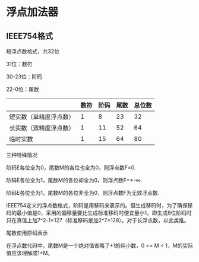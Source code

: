 # 浮点加法器

## IEEE754格式

短浮点数格式，共32位

31位：数符

30-23位：阶码

22-0位：尾数



|                        | 数符 | 阶码 | 尾数 | 总位数 |
| ---------------------- | ---- | ---- | ---- | ------ |
| 短实数（单精度浮点数） | 1    | 8    | 23   | 32     |
| 长实数（双精度浮点数） | 1    | 11   | 52   | 64     |
| 临时实数               | 1    | 15   | 64   | 80     |

三种特殊情况

阶码E各位全为0，尾数M的各位也全为0，则浮点数F=0.

阶码E各位全为1，尾数M的各位却全为0，则浮点数F=+-∞.

阶码E各位全为1，尾数M的各位非全为0，则浮点数F为无效浮点数.



IEEE754定义的浮点数格式，阶码是用移码来表示的。但生成移码时，为了确保移码的最小值是0，采用的偏移量要比生成标准移码时便宜量小1，即生成8位阶码时只在真值上加7^2-1=127（标准移码是加2^7=128）。对于长浮点数，以此类推。

尾数使用原码表示

在浮点数代码中，尾数M是一个绝对值省略了+1的纯小数，0 <= M < 1，M的实际值应该理解成1+M。